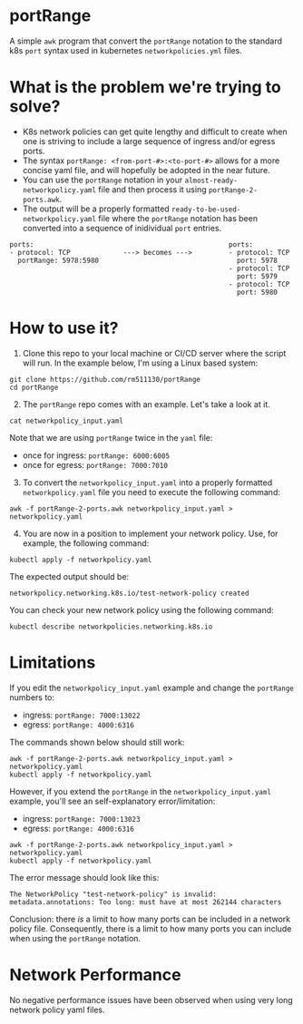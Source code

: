 # portRange
A simple `awk` program that convert the `portRange` notation to the standard k8s `port` syntax used in kubernetes `networkpolicies.yml` files.

# What is the problem we're trying to solve?
- K8s network policies can get quite lengthy and difficult to create when one is striving to include a large sequence of ingress and/or egress ports. 
- The syntax `portRange: <from-port-#>:<to-port-#>` allows for a more concise yaml file, and will hopefully be adopted in the near future.
- You can use the `portRange` notation in your `almost-ready-networkpolicy.yaml` file and then process it using `portRange-2-ports.awk`.
- The output will be a properly formatted `ready-to-be-used-networkpolicy.yaml` file where the `portRange` notation has been converted into a sequence of inidividual `port` entries.

```
ports:                                                ports:
- protocol: TCP             ---> becomes --->         - protocol: TCP
  portRange: 5978:5980                                  port: 5978
                                                      - protocol: TCP
                                                        port: 5979
                                                      - protocol: TCP
                                                        port: 5980
```         

# How to use it?

1. Clone this repo to your local machine or CI/CD server where the script will run. In the example below, I'm using a Linux based system:

```
git clone https://github.com/rm511130/portRange
cd portRange
```

2. The `portRange` repo comes with an example. Let's take a look at it.

```
cat networkpolicy_input.yaml
```

Note that we are using `portRange` twice in the `yaml` file: 
- once for ingress: `portRange: 6000:6005`
- once for egress:  `portRange: 7000:7010`

3. To convert the `networkpolicy_input.yaml` into a properly formatted `networkpolicy.yaml` file you need to execute the following command:

```
awk -f portRange-2-ports.awk networkpolicy_input.yaml > networkpolicy.yaml
```

4. You are now in a position to implement your network policy. Use, for example, the following command:

```
kubectl apply -f networkpolicy.yaml 
```
The expected output should be:
```
networkpolicy.networking.k8s.io/test-network-policy created
```

You can check your new network policy using the following command:

```
kubectl describe networkpolicies.networking.k8s.io
```

# Limitations

If you edit the `networkpolicy_input.yaml` example and change the `portRange` numbers to:

- ingress: `portRange: 7000:13022`
- egress:  `portRange: 4000:6316`

The commands shown below should still work:

```
awk -f portRange-2-ports.awk networkpolicy_input.yaml > networkpolicy.yaml
kubectl apply -f networkpolicy.yaml 
```

However, if you extend the `portRange` in the `networkpolicy_input.yaml` example, you'll see an self-explanatory error/limitation:

- ingress: `portRange: 7000:13023`
- egress:  `portRange: 4000:6316`

```
awk -f portRange-2-ports.awk networkpolicy_input.yaml > networkpolicy.yaml
kubectl apply -f networkpolicy.yaml 
```

The error message should look like this:

```
The NetworkPolicy "test-network-policy" is invalid: metadata.annotations: Too long: must have at most 262144 characters
```

Conclusion: there _is_ a limit to how many ports can be included in a network policy file. Consequently, there is a limit to how many ports you can include when using the `portRange` notation.


# Network Performance

No negative performance issues have been observed when using very long network policy yaml files.








